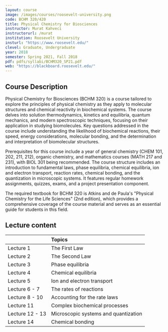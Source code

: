 ```yaml
---
layout: course
image: /images/courses/roosevelt-university.png
code: BCHM 320/420
title: Physical Chemistry for Biosciences
instructor: Murat Kahveci
instructorurl: /murat
institution: Roosevelt University
insturl: "https://www.roosevelt.edu/"
clevel: Graduate, Undergraduate
year: 2018
semester: Spring 2021, Fall 2018
pdf: pdfs/syllabi/BCHM320_SP21.pdf
web: "https://blackboard.roosevelt.edu/"
---
```


## Course Description

Physical Chemistry for Biosciences (BCHM 320) is a course tailored to explore the principles of physical chemistry as they apply to molecular structures and chemical reactivity in biochemical systems. The course delves into solution thermodynamics, kinetics and equilibria, quantum mechanics, and modern spectroscopic techniques, focusing on their application in studying biomolecules. Key questions addressed in the course include understanding the likelihood of biochemical reactions, their speed, energy considerations, molecular bonding, and the determination and interpretation of biomolecular structures.

Prerequisites for this course include a year of general chemistry (CHEM 101, 202, 211, 212), organic chemistry, and mathematics courses (MATH 217 and 231), with BIOL 301 being recommended. The course structure includes an introduction to fundamental laws, phase equilibria, chemical equilibria, ion and electron transport, reaction rates, chemical bonding, and the quantization in microscopic systems. It features regular homework assignments, quizzes, exams, and a project presentation component.

The required textbook for BCHM 320 is Atkins and de Paula's "Physical Chemistry for the Life Sciences" (2nd edition), which provides a comprehensive coverage of the course material and serves as an essential guide for students in this field.

## Lecture content

|                 | Topics                                         |
|:----------------|:-----------------------------------------------|
| Lecture 1       | The First Law                                  |
| Lecture 2       | The Second Law                                 |
| Lecture 3       | Phase equilibria                               |
| Lecture 4       | Chemical equilibria                            |
| Lecture 5       | Ion and electron transport |
| Lecture 6 - 7   | The rates of reactions              |
| Lecture 8 - 10  | Accounting for the rate laws                             |
| Lecture 11      | Complex biochemical processes                           |
| Lecture 12 - 13 | Microscopic systems and quantization                           |
| Lecture 14      | Chemical bonding                           |

